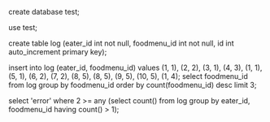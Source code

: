 create database test;

use test;

create table log (eater_id int not null, foodmenu_id int not null, id int auto_increment primary key);

insert into log (eater_id, foodmenu_id) values (1, 1), (2, 2), (3, 1), (4, 3), (1, 1), (5, 1), (6, 2), (7, 2), (8, 5), (8, 5), (9, 5), (10, 5), (1, 4);
select foodmenu_id from log group by foodmenu_id order by count(foodmenu_id) desc limit 3;

select 'error' where 2 >= any (select count() from log group by eater_id, foodmenu_id having count() > 1);
